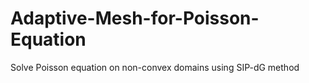 # Adaptive-Mesh-for-Poisson-Equation
Solve Poisson equation on non-convex domains using SIP-dG method
